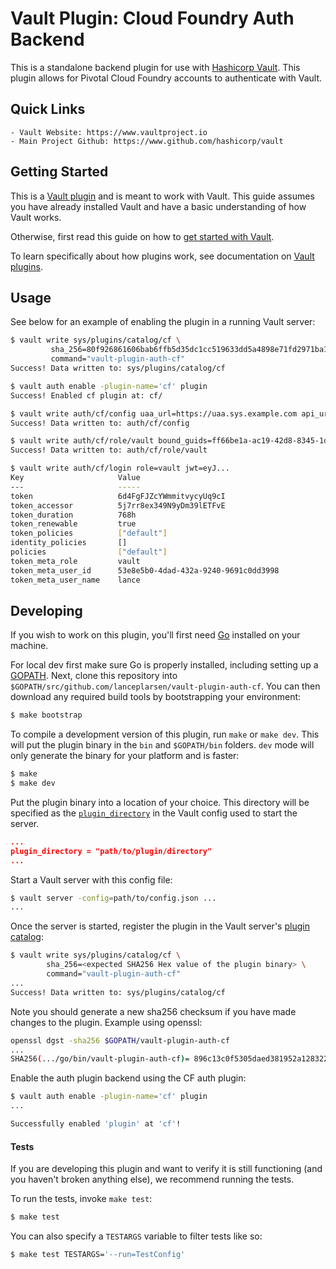 # Vault Plugin: Cloud Foundry Auth Backend

This is a standalone backend plugin for use with [Hashicorp Vault](https://www.github.com/hashicorp/vault).
This plugin allows for Pivotal Cloud Foundry accounts to authenticate with Vault.


## Quick Links
    - Vault Website: https://www.vaultproject.io
    - Main Project Github: https://www.github.com/hashicorp/vault

## Getting Started

This is a [Vault plugin](https://www.vaultproject.io/docs/internals/plugins.html)
and is meant to work with Vault. This guide assumes you have already installed Vault
and have a basic understanding of how Vault works.

Otherwise, first read this guide on how to [get started with Vault](https://www.vaultproject.io/intro/getting-started/install.html).

To learn specifically about how plugins work, see documentation on [Vault plugins](https://www.vaultproject.io/docs/internals/plugins.html).

## Usage

See below for an example of enabling the plugin in a running Vault server:

```sh
$ vault write sys/plugins/catalog/cf \
         sha_256=80f926861606bab6ffb5d35dc1cc519633dd5a4898e71fd2971ba1a7ee9e0cf3 \
         command="vault-plugin-auth-cf"
Success! Data written to: sys/plugins/catalog/cf

$ vault auth enable -plugin-name='cf' plugin
Success! Enabled cf plugin at: cf/

$ vault write auth/cf/config uaa_url=https://uaa.sys.example.com api_url=https://api.sys.example.com
Success! Data written to: auth/cf/config

$ vault write auth/cf/role/vault bound_guids=ff66be1a-ac19-42d8-8345-1db0e9957194
Success! Data written to: auth/cf/role/vault

$ vault write auth/cf/login role=vault jwt=eyJ...
Key                     Value
---                     -----
token                   6d4FgFJZcYWmmitvycyUq9cI
token_accessor          5j7rr8ex349N9yDm39lETFvE
token_duration          768h
token_renewable         true
token_policies          ["default"]
identity_policies       []
policies                ["default"]
token_meta_role         vault
token_meta_user_id      53e8e5b0-4dad-432a-9240-9691c0dd3998
token_meta_user_name    lance
```

## Developing

If you wish to work on this plugin, you'll first need
[Go](https://www.golang.org) installed on your machine.

For local dev first make sure Go is properly installed, including
setting up a [GOPATH](https://golang.org/doc/code.html#GOPATH).
Next, clone this repository into
`$GOPATH/src/github.com/lanceplarsen/vault-plugin-auth-cf`.
You can then download any required build tools by bootstrapping your
environment:

```sh
$ make bootstrap
```

To compile a development version of this plugin, run `make` or `make dev`.
This will put the plugin binary in the `bin` and `$GOPATH/bin` folders. `dev`
mode will only generate the binary for your platform and is faster:

```sh
$ make
$ make dev
```

Put the plugin binary into a location of your choice. This directory
will be specified as the [`plugin_directory`](https://www.vaultproject.io/docs/configuration/index.html#plugin_directory)
in the Vault config used to start the server.

```json
...
plugin_directory = "path/to/plugin/directory"
...
```

Start a Vault server with this config file:
```sh
$ vault server -config=path/to/config.json ...
...
```

Once the server is started, register the plugin in the Vault server's [plugin catalog](https://www.vaultproject.io/docs/internals/plugins.html#plugin-catalog):

```sh
$ vault write sys/plugins/catalog/cf \
        sha_256=<expected SHA256 Hex value of the plugin binary> \
        command="vault-plugin-auth-cf"
...
Success! Data written to: sys/plugins/catalog/cf
```

Note you should generate a new sha256 checksum if you have made changes
to the plugin. Example using openssl:

```sh
openssl dgst -sha256 $GOPATH/vault-plugin-auth-cf
...
SHA256(.../go/bin/vault-plugin-auth-cf)= 896c13c0f5305daed381952a128322e02bc28a57d0c862a78cbc2ea66e8c6fa1
```

Enable the auth plugin backend using the CF auth plugin:

```sh
$ vault auth enable -plugin-name='cf' plugin
...

Successfully enabled 'plugin' at 'cf'!
```

#### Tests

If you are developing this plugin and want to verify it is still
functioning (and you haven't broken anything else), we recommend
running the tests.

To run the tests, invoke `make test`:

```sh
$ make test
```

You can also specify a `TESTARGS` variable to filter tests like so:

```sh
$ make test TESTARGS='--run=TestConfig'
```
